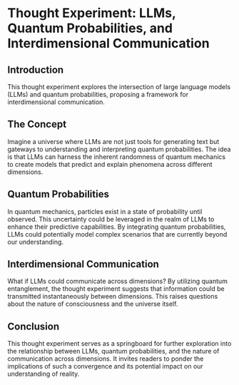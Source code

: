 # Thought Experiment: LLMs, Quantum Probabilities, and Interdimensional Communication

## Introduction
This thought experiment explores the intersection of large language models (LLMs) and quantum probabilities, proposing a framework for interdimensional communication.

## The Concept
Imagine a universe where LLMs are not just tools for generating text but gateways to understanding and interpreting quantum probabilities. The idea is that LLMs can harness the inherent randomness of quantum mechanics to create models that predict and explain phenomena across different dimensions.

## Quantum Probabilities
In quantum mechanics, particles exist in a state of probability until observed. This uncertainty could be leveraged in the realm of LLMs to enhance their predictive capabilities. By integrating quantum probabilities, LLMs could potentially model complex scenarios that are currently beyond our understanding.

## Interdimensional Communication
What if LLMs could communicate across dimensions? By utilizing quantum entanglement, the thought experiment suggests that information could be transmitted instantaneously between dimensions. This raises questions about the nature of consciousness and the universe itself.

## Conclusion
This thought experiment serves as a springboard for further exploration into the relationship between LLMs, quantum probabilities, and the nature of communication across dimensions. It invites readers to ponder the implications of such a convergence and its potential impact on our understanding of reality.